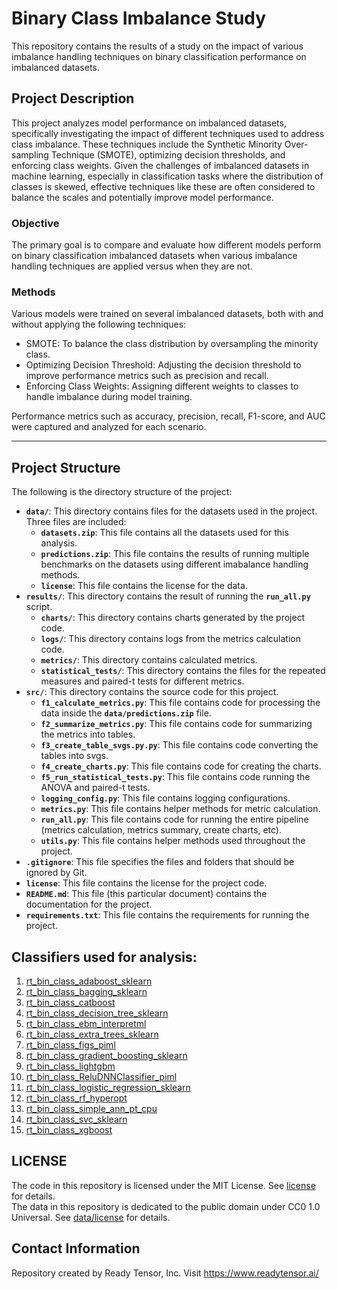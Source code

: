 # Binary Class Imbalance Study

This repository contains the results of a study on the impact of various imbalance handling techniques on binary classification performance on imbalanced datasets.

## Project Description

This project analyzes model performance on imbalanced datasets, specifically investigating the impact of different techniques used to address class imbalance. These techniques include the Synthetic Minority Over-sampling Technique (SMOTE), optimizing decision thresholds, and enforcing class weights. Given the challenges of imbalanced datasets in machine learning, especially in classification tasks where the distribution of classes is skewed, effective techniques like these are often considered to balance the scales and potentially improve model performance.

### Objective

The primary goal is to compare and evaluate how different models perform on binary classification imbalanced datasets when various imbalance handling techniques are applied versus when they are not.

### Methods

Various models were trained on several imbalanced datasets, both with and without applying the following techniques:

- SMOTE: To balance the class distribution by oversampling the minority class.
- Optimizing Decision Threshold: Adjusting the decision threshold to improve performance metrics such as precision and recall.
- Enforcing Class Weights: Assigning different weights to classes to handle imbalance during model training.

Performance metrics such as accuracy, precision, recall, F1-score, and AUC were captured and analyzed for each scenario.

---

## Project Structure

The following is the directory structure of the project:

- **`data/`**: This directory contains files for the datasets used in the project. Three files are included:
  - **`datasets.zip`**: This file contains all the datasets used for this analysis.
  - **`predictions.zip`**: This file contains the results of running multiple benchmarks on the datasets using different imabalance handling methods.
  - **`license`**: This file contains the license for the data.
- **`results/`**: This directory contains the result of running the **`run_all.py`** script.
  - **`charts/`**: This directory contains charts generated by the project code.
  - **`logs/`**: This directory contains logs from the metrics calculation code.
  - **`metrics/`**: This directory contains calculated metrics.
  - **`statistical_tests/`**: This directory contains the files for the repeated measures and paired-t tests for different metrics.
- **`src/`**: This directory contains the source code for this project.
  - **`f1_calculate_metrics.py`**: This file contains code for processing the data inside the **`data/predictions.zip`** file.
  - **`f2_summarize_metrics.py`**: This file contains code for summarizing the metrics into tables.
  - **`f3_create_table_svgs.py.py`**: This file contains code converting the tables into svgs.
  - **`f4_create_charts.py`**: This file contains code for creating the charts.
  - **`f5_run_statistical_tests.py`**: This file contains code running the ANOVA and paired-t tests.
  - **`logging_config.py`**: This file contains logging configurations.
  - **`metrics.py`**: This file contains helper methods for metric calculation.
  - **`run_all.py`**: This file contains code for running the entire pipeline (metrics calculation, metrics summary, create charts, etc).
  - **`utils.py`**: This file contains helper methods used throughout the project.
- **`.gitignore`**: This file specifies the files and folders that should be ignored by Git.
- **`license`**: This file contains the license for the project code.
- **`README.md`**: This file (this particular document) contains the documentation for the project.
- **`requirements.txt`**: This file contains the requirements for running the project.

## Classifiers used for analysis:

1. [rt_bin_class_adaboost_sklearn](https://github.com/readytensor/rt_bin_class_adaboost_sklearn)
2. [rt_bin_class_bagging_sklearn](https://github.com/readytensor/rt_bin_class_bagging_sklearn)
3. [rt_bin_class_catboost](https://github.com/readytensor/rt_bin_class_catboost)
4. [rt_bin_class_decision_tree_sklearn](https://github.com/readytensor/rt_bin_class_decision_tree_sklearn)
5. [rt_bin_class_ebm_interpretml](https://github.com/readytensor/rt_bin_class_ebm_interpretml)
6. [rt_bin_class_extra_trees_sklearn](https://github.com/readytensor/rt_bin_class_extra_trees_sklearn)
7. [rt_bin_class_figs_piml](https://github.com/readytensor/rt_bin_class_figs_piml)
8. [rt_bin_class_gradient_boosting_sklearn](https://github.com/readytensor/rt_bin_class_gradient_boosting_sklearn)
9. [rt_bin_class_lightgbm](https://github.com/readytensor/rt_bin_class_lightgbm)
10. [rt_bin_class_ReluDNNClassifier_piml](https://github.com/readytensor/rt_bin_class_ReluDNNClassifier_piml)
11. [rt_bin_class_logistic_regression_sklearn](https://github.com/readytensor/rt_bin_class_logistic_regression_sklearn)
12. [rt_bin_class_rf_hyperopt](https://github.com/readytensor/rt_bin_class_rf_hyperopt)
13. [rt_bin_class_simple_ann_pt_cpu](https://github.com/readytensor/rt_bin_class_simple_ann_pt_cpu)
14. [rt_bin_class_svc_sklearn](https://github.com/readytensor/rt_bin_class_svc_sklearn)
15. [rt_bin_class_xgboost](https://github.com/readytensor/rt_bin_class_xgboost)

## LICENSE

The code in this repository is licensed under the MIT License. See [license](license) for details. <br>
The data in this repository is dedicated to the public domain under CC0 1.0 Universal. See [data/license](./data/license) for details.

## Contact Information

Repository created by Ready Tensor, Inc. Visit https://www.readytensor.ai/
